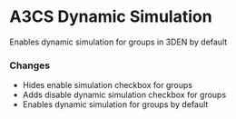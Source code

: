# A3CS Dynamic Simulation
Enables dynamic simulation for groups in 3DEN by default

### Changes
- Hides enable simulation checkbox for groups
- Adds disable dynamic simulation checkbox for groups
- Enables dynamic simulation for groups by default
